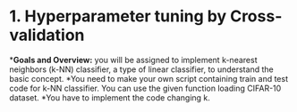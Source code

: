 # 1. Hyperparameter tuning by Cross-validation

***Goals and Overview:** you will be assigned to implement k-nearest neighbors (k-NN) classifier, a type of linear classifier, to understand the basic concept.
*You need to make your own script containing train and test code for k-NN classifier. You can use the given function loading CIFAR-10 dataset.
*You have to implement the code changing k.
